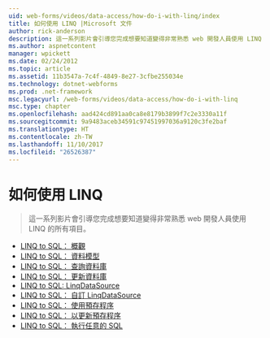 ```yaml
---
uid: web-forms/videos/data-access/how-do-i-with-linq/index
title: 如何使用 LINQ |Microsoft 文件
author: rick-anderson
description: 這一系列影片會引導您完成想要知道變得非常熟悉 web 開發人員使用 LINQ 的所有項目。
ms.author: aspnetcontent
manager: wpickett
ms.date: 02/24/2012
ms.topic: article
ms.assetid: 11b3547a-7c4f-4849-8e27-3cfbe255034e
ms.technology: dotnet-webforms
ms.prod: .net-framework
msc.legacyurl: /web-forms/videos/data-access/how-do-i-with-linq
msc.type: chapter
ms.openlocfilehash: aad424cd891aa0ca8e8179b3899f7c2e3330a11f
ms.sourcegitcommit: 9a9483aceb34591c97451997036a9120c3fe2baf
ms.translationtype: HT
ms.contentlocale: zh-TW
ms.lasthandoff: 11/10/2017
ms.locfileid: "26526387"
---
```

<a name="how-do-i-with-linq"></a>如何使用 LINQ
====================
> 這一系列影片會引導您完成想要知道變得非常熟悉 web 開發人員使用 LINQ 的所有項目。


- [LINQ to SQL： 概觀](how-do-i-linq-to-sql-overview.md)
- [LINQ to SQL： 資料模型](how-do-i-linq-to-sql-data-model.md)
- [LINQ to SQL： 查詢資料庫](how-do-i-linq-to-sql-querying-the-database.md)
- [LINQ to SQL： 更新資料庫](how-do-i-linq-to-sql-updating-the-database.md)
- [LINQ to SQL: LinqDataSource](how-do-i-linq-to-sql-linqdatasource.md)
- [LINQ to SQL： 自訂 LinqDataSource](how-do-i-linq-to-sql-custom-linqdatasource.md)
- [LINQ to SQL： 使用預存程序](how-do-i-linq-to-sql-using-stored-procedures.md)
- [LINQ to SQL： 以更新預存程序](how-do-i-linq-to-sql-updating-with-stored-procedures.md)
- [LINQ to SQL： 執行任意的 SQL](how-do-i-linq-to-sql-executing-arbitrary-sql.md)
